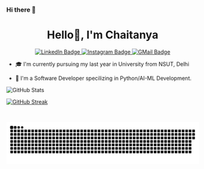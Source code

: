 ### Hi there 👋

<!--
**chaitanyabatra/chaitanyabatra** is a ✨ _special_ ✨ repository because its `README.md` (this file) appears on your GitHub profile.

Here are some ideas to get you started:

- 🔭 I’m currently working on ...
- 🌱 I’m currently learning ...
- 👯 I’m looking to collaborate on ...
- 🤔 I’m looking for help with ...
- 💬 Ask me about ...
- 📫 How to reach me: ...
- 😄 Pronouns: ...
- ⚡ Fun fact: ...
-->
<h1 align="center">Hello👋, I'm Chaitanya</h1>
<div id="badges" align="center">
  <a href="https://www.linkedin.com/in/ichaitanyabatra/">
    <img src="https://img.shields.io/badge/LinkedIn-blue?style=for-the-badge&logo=linkedin&logoColor=white" alt="LinkedIn Badge"/>
  </a>
  <a href="https://www.instagram.com/ichaitanyabatra/">
    <img src="https://img.shields.io/badge/Instagram-E4405F?style=for-the-badge&logo=instagram&logoColor=white" alt="Instagram Badge"/>
  </a>
  <a href="mailto: chaitanyabatra2003@gmail.com">
    <img src="https://img.shields.io/badge/Gmail-D14836?style=for-the-badge&logo=gmail&logoColor=white" alt="GMail Badge"/>
  </a>
</div>

- 🎓 I'm currently pursuing my last year in University from NSUT, Delhi

- 🌱 I'm a Software Developer specilizing in Python/AI-ML Development.


![GitHub Stats](https://github-readme-stats.vercel.app/api?username=chaitanyabatra&show_icons=true&locale=en&theme=transparent)

[![GitHub Streak](http://github-readme-streak-stats.herokuapp.com?user=chaitanyabatra&theme=dark&border_radius=2.5)](https://git.io/streak-stats)


<div id="header" align="center">
  <img src="https://komarev.com/ghpvc/?username=chaitanyabatra&style=for-the-badge&color=orange" alt=""/>
</div>

<p align="center">
 <img width="1000" src="assets/github-snake.svg" alt="snake"/>
</p>
